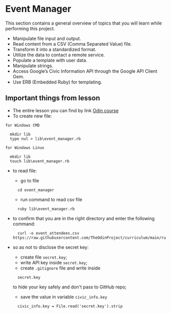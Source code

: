 # Event Manager 

This section contains a general overview of topics that you will learn while performing this project.

- Manipulate file input and output.
- Read content from a CSV (Comma Separated Value) file.
- Transform it into a standardized format.
- Utilize the data to contact a remote service.
- Populate a template with user data.
- Manipulate strings.
- Access Google’s Civic Information API through the Google API Client Gem.
- Use ERB (Embedded Ruby) for templating.

## Important things from lesson

- The entire lesson you can find by link [Odin course](https://www.theodinproject.com/lessons/ruby-event-manager)
- To create new file:

`for Windows CMD`
  ```
    mkdir lib
    type nul > lib\event_manager.rb
  ```
`for Windows Linux`
  ```
    mkdir lib
    touch lib\event_manager.rb
  ```
- to read file:
    - go to file
  ```
    cd event_manager
  ```
    - run command to read csv file
  ```
    ruby lib\event_manager.rb
  ```
- to confirm that you are in the right directory and enter the following command:
  ```
    curl -o event_attendees.csv https://raw.githubusercontent.com/TheOdinProject/curriculum/main/ruby/files_and_serialization/event_attendees.csv
  ```
- so as not to disclose the secret key:
    - create file `secret.key`;
    - write API key inside `secret.key`;
    - create `.gitignore` file and write inside 
  ```
    secret.key
  ```
    to hide your key safely and don't pass to GitHub repo;

    - save the value in variable `civic_info.key`
  ```
    civic_info.key = File.read('secret.key').strip
  ```
